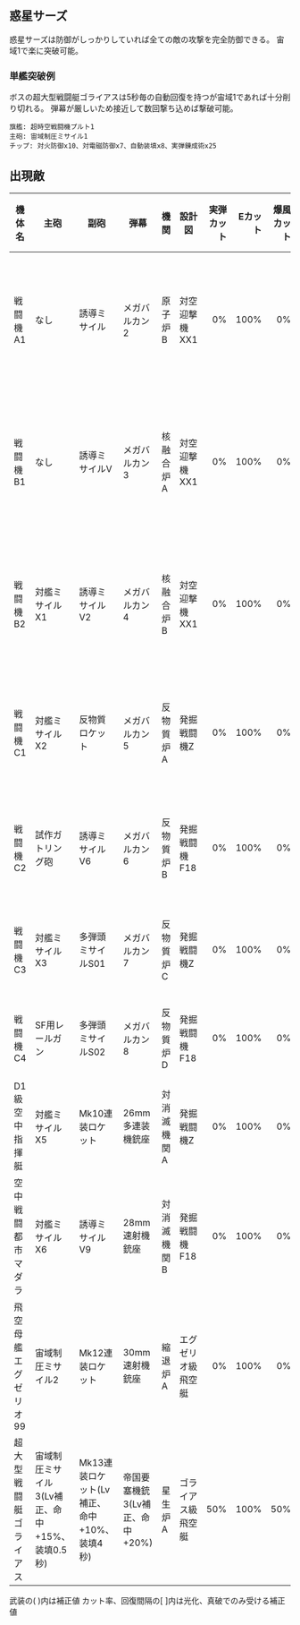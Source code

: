 ## 惑星サーズ

惑星サーズは防御がしっかりしていれば全ての敵の攻撃を完全防御できる。
宙域1で楽に突破可能。

### 単艦突破例

ボスの超大型戦闘艇ゴライアスは5秒毎の自動回復を持つが宙域1であれば十分削り切れる。
弾幕が厳しいため接近して数回撃ち込めば撃破可能。

```
旗艦: 超時空戦闘機プルト1
主砲: 宙域制圧ミサイル1
チップ: 対火防御x10、対電磁防御x7、自動装填x8、実弾錬成術x25
```

## 出現敵

<script src="assets/js/table-col-visible.js"></script>
<ul id="visible_list"></ul>

| 機体名                 | 主砲                                           | 副砲                                        | 弾幕                            | 機関        | 設計図             | 実弾カット | Eカット | 爆風カット | 回避率 | 爆風回避率 | 回復間隔 | 登場ステージ                      |
|------------------------|------------------------------------------------|---------------------------------------------|---------------------------------|-------------|--------------------|-----------:|--------:|-----------:|-------:|-----------:|----------|-----------------------------------|
| 戦闘機A1               | なし                                           | 誘導ミサイル                                | メガバルカン2                   | 原子炉B     | 対空迎撃機XX1      |         0% |    100% |         0% |    75% |        50% | なし     | 1、2、3、4、5、6、7、8、9、10     |
| 戦闘機B1               | なし                                           | 誘導ミサイルV                               | メガバルカン3                   | 核融合炉A   | 対空迎撃機XX1      |         0% |    100% |         0% |    75% |        50% | なし     | 1ボス、2、3、4、5、6、7、8、9、10 |
| 戦闘機B2               | 対艦ミサイルX1                                 | 誘導ミサイルV2                              | メガバルカン4                   | 核融合炉B   | 対空迎撃機XX1      |         0% |    100% |         0% |    75% |        50% | なし     | 2ボス、3、4、5、6、7、8、9、10    |
| 戦闘機C1               | 対艦ミサイルX2                                 | 反物質ロケット                              | メガバルカン5                   | 反物質炉A   | 発掘戦闘機Z        |         0% |    100% |         0% |    75% |        50% | なし     | 3ボス、4、5、6、7、8、9、10       |
| 戦闘機C2               | 試作ガトリング砲                               | 誘導ミサイルV6                              | メガバルカン6                   | 反物質炉B   | 発掘戦闘機F18      |         0% |    100% |         0% |    75% |        50% | なし     | 4ボス、5、6、7、8、9、10          |
| 戦闘機C3               | 対艦ミサイルX3                                 | 多弾頭ミサイルS01                           | メガバルカン7                   | 反物質炉C   | 発掘戦闘機Z        |         0% |    100% |         0% |    75% |        50% | なし     | 5ボス、6、7、8、9、10             |
| 戦闘機C4               | SF用レールガン                                 | 多弾頭ミサイルS02                           | メガバルカン8                   | 反物質炉D   | 発掘戦闘機F18      |         0% |    100% |         0% |    75% |        50% | なし     | 6ボス、7、8、9、10                |
| D1級空中指揮艇         | 対艦ミサイルX5                                 | Mk10連装ロケット                            | 26mm多連装機銃座                | 対消滅機関A | 発掘戦闘機Z        |         0% |    100% |         0% |    75% |        50% | なし     | 7ボス、8、9、10                   |
| 空中戦闘都市マダラ     | 対艦ミサイルX6                                 | 誘導ミサイルV9                              | 28mm速射機銃座                  | 対消滅機関B | 発掘戦闘機F18      |         0% |    100% |         0% |    75% |        50% | なし     | 8ボス、9、10                      |
| 飛空母艦エグゼリオ99   | 宙域制圧ミサイル2                              | Mk12連装ロケット                            | 30mm速射機銃座                  | 縮退炉A     | エグゼリオ級飛空艇 |         0% |    100% |         0% |    75% |        50% | なし     | 9ボス、10                         |
| 超大型戦闘艇ゴライアス | 宙域制圧ミサイル3(Lv補正、命中+15%、装填0.5秒) | Mk13連装ロケット(Lv補正、命中+10%、装填4秒) | 帝国要塞機銃3(Lv補正、命中+20%) | 星生炉A     | ゴライアス級飛空艇 |        50% |    100% |        50% |    20% |        60% | 5秒      | 10ボス                            |

武装の( )内は補正値
カット率、回復間隔の[ ]内は光化、真破でのみ受ける補正値
